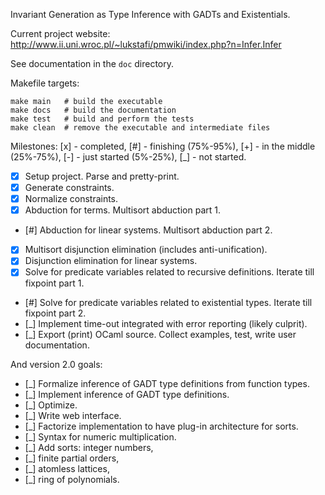 Invariant Generation as Type Inference with GADTs and Existentials.

Current project website: http://www.ii.uni.wroc.pl/~lukstafi/pmwiki/index.php?n=Infer.Infer

See documentation in the `doc` directory.

Makefile targets:
```
make main   # build the executable
make docs   # build the documentation
make test   # build and perform the tests
make clean  # remove the executable and intermediate files
```

Milestones: [x] - completed, [#] - finishing (75%-95%), [+] - in the middle (25%-75%), [-] - just started (5%-25%), [_] - not started.
- [x] Setup project. Parse and pretty-print.
- [x] Generate constraints.
- [x] Normalize constraints.
- [x] Abduction for terms. Multisort abduction part 1.
- [#] Abduction for linear systems. Multisort abduction part 2.
- [x] Multisort disjunction elimination (includes anti-unification).
- [x] Disjunction elimination for linear systems.
- [x] Solve for predicate variables related to recursive definitions. Iterate till fixpoint part 1.
- [#] Solve for predicate variables related to existential types. Iterate till fixpoint part 2.
- [_] Implement time-out integrated with error reporting (likely culprit).
- [_] Export (print) OCaml source. Collect examples, test, write user documentation.

And version 2.0 goals:
- [_] Formalize inference of GADT type definitions from function types.
- [_] Implement inference of GADT type definitions.
- [_] Optimize.
- [_] Write web interface.
- [_] Factorize implementation to have plug-in architecture for sorts.
- [_] Syntax for numeric multiplication.
- [_] Add sorts: integer numbers,
- [_] finite partial orders,
- [_] atomless lattices,
- [_] ring of polynomials.
